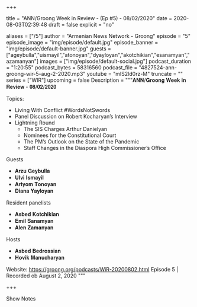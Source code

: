 
+++

title = "ANN/Groong Week in Review - (Ep #5) - 08/02/2020"
date = 2020-08-03T02:39:48
draft = false
explicit = "no"

aliases = ["/5"]
author = "Armenian News Network - Groong"
episode = "5"
episode_image = "img/episode/default.jpg"
episode_banner = "img/episode/default-banner.jpg"
guests = ["ageybulla","uismayil","atonoyan","dyayloyan","akotchikian","esanamyan","azamanyan"]
images = ["img/episode/default-social.jpg"]
podcast_duration = "1:20:55"
podcast_bytes = 58316560
podcast_file = "4827524-ann-groong-wir-5-aug-2-2020.mp3"
youtube = "mIS2ld0rz-M"
truncate = ""
series = ["WIR"]
upcoming = false
Description = """𝐀𝐍𝐍/𝐆𝐫𝐨𝐨𝐧𝐠 𝐖𝐞𝐞𝐤 𝐢𝐧 𝐑𝐞𝐯𝐢𝐞𝐰 - 𝟎𝟖/𝟎𝟐/𝟐𝟎𝟐𝟎

Topics:
  - Living With Conflict #WordsNotSwords
  - Panel Discussion on Robert Kocharyan’s Interview
  - Lightning Round
    - The SIS Charges Arthur Danielyan
    - Nominees for the Constitutional Court
    - The PM’s Outlook on the State of the Pandemic
    - Staff Changes in the Diaspora High Commissioner’s Office

Guests
  - 𝐀𝐫𝐳𝐮 𝐆𝐞𝐲𝐛𝐮𝐥𝐥𝐚 
  - 𝐔𝐥𝐯𝐢 𝐈𝐬𝐦𝐚𝐲𝐢𝐥
  - 𝐀𝐫𝐭𝐲𝐨𝐦 𝐓𝐨𝐧𝐨𝐲𝐚𝐧
  - 𝐃𝐢𝐚𝐧𝐚 𝐘𝐚𝐲𝐥𝐨𝐲𝐚𝐧

Resident panelists
  - 𝐀𝐬𝐛𝐞𝐝 𝐊𝐨𝐭𝐜𝐡𝐢𝐤𝐢𝐚𝐧
  - 𝐄𝐦𝐢𝐥 𝐒𝐚𝐧𝐚𝐦𝐲𝐚𝐧
  - 𝐀𝐥𝐞𝐧 𝐙𝐚𝐦𝐚𝐧𝐲𝐚𝐧

Hosts
  - 𝐀𝐬𝐛𝐞𝐝 𝐁𝐞𝐝𝐫𝐨𝐬𝐬𝐢𝐚𝐧
  - 𝐇𝐨𝐯𝐢𝐤 𝐌𝐚𝐧𝐮𝐜𝐡𝐚𝐫𝐲𝐚𝐧

Website: https://groong.org/podcasts/WiR-20200802.html
Episode 5 | Recorded ob August 2, 2020
"""

+++

Show Notes

